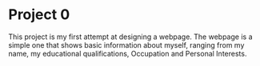 # Project 0
This project is my first attempt at designing a  webpage. The webpage is a simple one that shows basic information about myself, ranging from my name, my educational qualifications, Occupation and Personal Interests.
